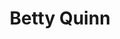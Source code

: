 ---
layout    : default
bodyid    : "alumni"
bodyclass : "content"
year      : 2015

title       : Betty Quinn
photo       : "betty.jpg"
occupation  : "Designer, New Media Artist"

links:
 - icon     : "fa-facebook"
   url      : ""
 - icon     : "fa-twitter"
   url      : "https://twitter.com/bettygoesboop"
 - icon     : "fa-linkedin"
   url      : ""
 - icon     : "fa-instagram"
   url      : ""
 - icon     : "fa-soundcloud"
   url      : ""
 - icon     : "fa-vimeo-square"
   url      : ""
 - icon     : "fa-github"
   url      : ""
 - icon     : "fa-tumblr"
   url      : ""
 - icon     : "fa-globe"
   url      : "http://www.bettyquinn.com/"
---